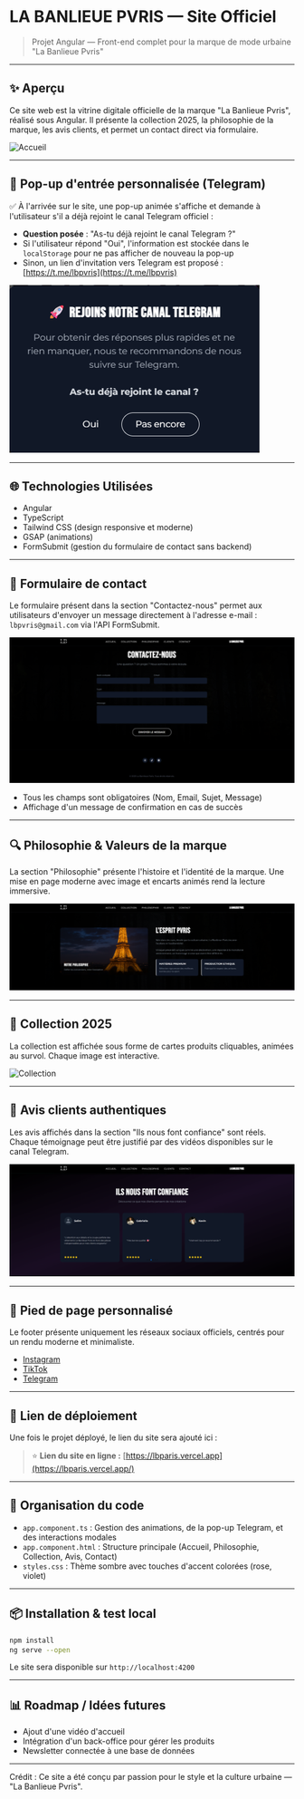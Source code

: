 # LA BANLIEUE PVRIS — Site Officiel

> Projet Angular — Front-end complet pour la marque de mode urbaine "La Banlieue Pvris"

---

## ✨ Aperçu

Ce site web est la vitrine digitale officielle de la marque "La Banlieue Pvris", réalisé sous Angular. Il présente la collection 2025, la philosophie de la marque, les avis clients, et permet un contact direct via formulaire.

![Accueil](./la-banlieue-pvris/src/assets/result/accueil.png)

---

## 👋 Pop-up d'entrée personnalisée (Telegram)

✅ À l'arrivée sur le site, une pop-up animée s'affiche et demande à l'utilisateur s'il a déjà rejoint le canal Telegram officiel :

* **Question posée** : "As-tu déjà rejoint le canal Telegram ?"
* Si l'utilisateur répond "Oui", l'information est stockée dans le `localStorage` pour ne pas afficher de nouveau la pop-up
* Sinon, un lien d'invitation vers Telegram est proposé : [https://t.me/lbpvris](https://t.me/lbpvris)

![Pop-up Telegram](./la-banlieue-pvris/src/assets/result/popup.png)

---

## 🌐 Technologies Utilisées

* Angular
* TypeScript
* Tailwind CSS (design responsive et moderne)
* GSAP (animations)
* FormSubmit (gestion du formulaire de contact sans backend)

---

## 📧 Formulaire de contact

Le formulaire présent dans la section "Contactez-nous" permet aux utilisateurs d'envoyer un message directement à l'adresse e-mail : `lbpvris@gmail.com` via l'API FormSubmit.

![Contact](./la-banlieue-pvris/src/assets/result/contact.png)

* Tous les champs sont obligatoires (Nom, Email, Sujet, Message)
* Affichage d'un message de confirmation en cas de succès

---

## 🔍 Philosophie & Valeurs de la marque

La section "Philosophie" présente l'histoire et l'identité de la marque. Une mise en page moderne avec image et encarts animés rend la lecture immersive.

![Philosophie](./la-banlieue-pvris/src/assets/result/philosophie.png)

---

## 📅 Collection 2025

La collection est affichée sous forme de cartes produits cliquables, animées au survol. Chaque image est interactive.

![Collection](./la-banlieue-pvris/src/assets/result/collections.png)

---

## 👥 Avis clients authentiques

Les avis affichés dans la section "Ils nous font confiance" sont réels. Chaque témoignage peut être justifié par des vidéos disponibles sur le canal Telegram.

![Clients](./la-banlieue-pvris/src/assets/result/clients.png)

---

## 📖 Pied de page personnalisé

Le footer présente uniquement les réseaux sociaux officiels, centrés pour un rendu moderne et minimaliste.

* [Instagram](https://www.instagram.com/lbpvris/#)
* [TikTok](https://www.tiktok.com/@lb.pvris)
* [Telegram](https://t.me/lbpvris)

---

## 🚀 Lien de déploiement

Une fois le projet déployé, le lien du site sera ajouté ici :

> ⭐ **Lien du site en ligne :** [https://lbparis.vercel.app](https://lbparis.vercel.app/)

---

## 📑 Organisation du code

* `app.component.ts` : Gestion des animations, de la pop-up Telegram, et des interactions modales
* `app.component.html` : Structure principale (Accueil, Philosophie, Collection, Avis, Contact)
* `styles.css` : Thème sombre avec touches d'accent colorées (rose, violet)

---

## 📦 Installation & test local

```bash
npm install
ng serve --open
```

Le site sera disponible sur `http://localhost:4200`

---

## 📊 Roadmap / Idées futures

* Ajout d'une vidéo d'accueil
* Intégration d'un back-office pour gérer les produits
* Newsletter connectée à une base de données

---

Crédit : Ce site a été conçu par passion pour le style et la culture urbaine — "La Banlieue Pvris".
